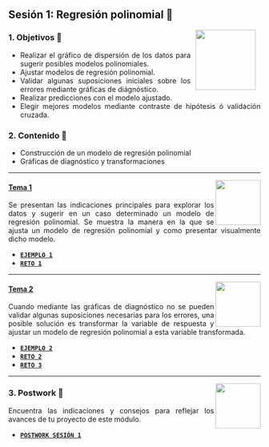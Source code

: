 ## Sesión 1: Regresión polinomial 🤖

<img src="../images/android-kotlin.png" align="right" height="120" hspace="10">
<div style="text-align: justify;">

### 1. Objetivos :dart: 

- Realizar el gráfico de dispersión de los datos para sugerir posibles modelos polinomiales.
- Ajustar modelos de regresión polinomial.
- Validar algunas suposiciones iniciales sobre los errores mediante gráficas de diágnóstico.
- Realizar predicciones con el modelo ajustado.
- Elegir mejores modelos mediante contraste de hipótesis ó validación cruzada.

### 2. Contenido :blue_book:

- Construcción de un modelo de regresión polinomial
- Gráficas de diagnóstico y transformaciones

---

<img src="images/tools.png" align="right" height="90"> 

#### <ins>Tema 1</ins>

Se presentan las indicaciones principales para explorar los datos y sugerir en un caso determinado un modelo de regresión polinomial. Se muestra la manera en la que se ajusta un modelo de regresión polinomial y como presentar visualmente dicho modelo.

- [**`EJEMPLO 1`**](./Ejemplo-01)
- [**`RETO 1`**](./Reto-01)
  
---

<img src="images/structure.png" align="right" height="90"> 

#### <ins>Tema 2</ins>

Cuando mediante las gráficas de diagnóstico no se pueden validar algunas suposiciones necesarias para los errores, una posible solución es transformar la variable de respuesta y ajustar un modelo de regresión polinomial a esta variable transformada.

- [**`EJEMPLO 2`**](./Ejemplo-02)
- [**`RETO 2`**](./Reto-02)
- [**`RETO 3`**](./Reto-03)
  
---

<img src="images/emulator.jpg" align="right" height="90"> 

### 3. Postwork :memo:

Encuentra las indicaciones y consejos para reflejar los avances de tu proyecto de este módulo.

- [**`POSTWORK SESIÓN 1`**](./Postwork/)

<br/>


</div>

